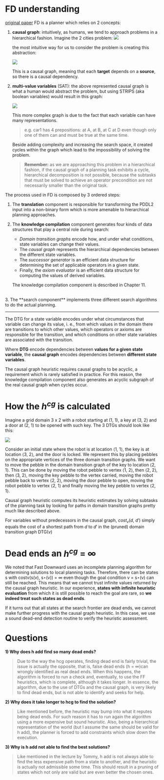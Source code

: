 
# FD understanding
[original paper](https://ai.dmi.unibas.ch/papers/helmert-dissertation.pdf)
FD is a planner which relies on 2 concepts:
1. **causal graph**: intuitively, as humans, we tend to approach problems in a hierarchical fashion. Imagine the 2 cities problem:
    <img src="../img/domain_graph.png">

    the most intuitive way for us to consider the problem is creating this abstraction:

    <img src="../img/causal_Dependencies.png">

    This is a causal graph, meaning that each **target** depends on a **source**, so there is a causal dependency.

2. **multi-value variables** (SAT): the above represented causal graph is what a human would abstract the problem, but using STRIPS (aka boolean variables) would result in this graph:

    <img src="../img/STRIPS_causal_Dependencies.png">

    This more complex graph is due to the fact that each variable can have many representations.
    > e.g. car1 has 4 prepositions: at A, at B, at C at D even though only one of them can and must be true at the same time.
    
    Beside adding complexity and increasing the search space, it created cycles within the graph which lead to the impossibility of solving the problem.

    > **Remember:** as we are approaching this problem in a hierarchical fashion,  if the causal graph of a planning task exhibits a cycle, hierarchical decomposition is not possible, because the subtasks that must be solved to achieve an operator precondition are not necessarily smaller than the original task.


The process used in FD is composed by 3 ordered steps:
1. The **translation** component is responsible for transforming the PDDL2 input into a non-binary form which is more amenable to hierarchical planning approaches.
   <br>
2. The **knowledge compilation** component generates four kinds of data structures that play a central role during search: 
   - *Domain transition graphs* encode how, and under what conditions, state variables can change their values. 
   - The *causal graph* represents the hierarchical dependencies between the different state variables. 
   - The *successor generator* is an efficient data structure for determining the set of applicable operators in a given state. 
   - Finally, the *axiom evaluator* is an efficient data structure for computing the values of derived variables. 

    The knowledge compilation component is described in Chapter 11.
<br>
3. The **search component** implements three different search algorithms to do
the actual planning.

----

The DTG for a state variable encodes under what circumstances that variable can change its value, i. e., from which values in the domain there are transitions to which other values, which operators or axioms are responsible for the transition, and which conditions on other state variables are associated with the transition.

Where **DTG** encode dependencies between **values for a given state variable**, the **causal graph** encodes dependencies between **different state variables**.

The causal graph heuristic requires causal graphs to be acyclic, a requirement which is rarely satisfied in practice. For this reason, the knowledge compilation component also generates an acyclic subgraph of the real causal graph when cycles occur.


# How the $h^{cg}$ is calculated
Imagine a grid domain 3 x 2 with a robot starting at (1, 1), a key at (3, 2) and a door at (2, 1) to be opened with such key. The 3 DTGs should look like this:

<img src="./img/../../img/DTG_for_CG.png">

Consider an initial state where the robot is at location ⟨1, 1⟩, the key is at location ⟨3, 2⟩, and the door is locked. We represent this by placing pebbles on the appropriate vertices of the three domain transition graphs. We want to move the pebble in the domain transition graph of the key to location ⟨2, 1⟩. This can be done by moving the robot pebble to vertex ⟨1, 2⟩, then ⟨2, 2⟩, then ⟨3, 2⟩, moving the key pebble to the vertex carried, moving the robot pebble back to vertex ⟨2, 2⟩, moving the door pebble to open, moving the robot pebble to vertex ⟨2, 1⟩ and finally moving the key pebble to vertex ⟨2, 1⟩.

Causal graph heuristic computes its heuristic estimates by solving subtasks of the planning task by looking for paths in domain transition graphs pretty much like described above.

For variables without predecessors in the causal graph, $cost_v$($d$, $d'$) simply equals the cost of a shortest path from $d$ to $d'$ in the (pruned) domain transition graph DTG($v$)

# Dead ends an $h^{cg}$ = $\infty$
We noted that Fast Downward uses an incomplete planning algorithm for determining solutions to local planning tasks. Therefore, there can be states s with costv(s(v), s⋆(v)) = $\infty$ even though the goal condition v = s⋆(v) can still be reached. This means that we cannot trust infinite values returned by the causal graph heuristic. In our experience, **states with infinite heuristic evaluation** from which it is still possible to reach the goal are rare, so **we indeed treat such states as dead ends**.

If it turns out that all states at the search frontier are dead ends, we cannot make further progress with the causal graph heuristic. In this case, we use a sound dead-end detection routine to verify the heuristic assessment.

# Questions

**1) Why does h add find so many dead ends?**
> Due to the way the hcg operates, finding dead end is fairly trivial, the issue is actually the opposite, that is, false dead ends (h = $\infty$)can wrongly identified as real dead ends. When this happens, the algorithm is forced to run a check and, eventually, to use the FF heuristics, which is complete, although it takes longer.
> In essence, the algorithm, due to the use of DTGs and the causal graph, is very likely to find dead ends, but is not able to identify and seeks for help.

**2) Why does it take longer to hcg to find the solution?**
> Like mentioned before, the heuristic may bump into what it reputes being dead ends. For such reason it has to run again the algorithm using a more expensive but sound heuristic.
> Also, being a hierarchical representation of the world (but I assume the same should be valid for h add), the planner is forced to add constraints which slow down the execution.

**3) Why is h add not able to find the best solutions?**
> Like mentioned in the lecture by Tommy, h add is not always able to find the less expensive path from a state to another, and the heuristic is actually not admissible some time. This should result in a pruning of states which not only are valid but are even better the chosen ones.

